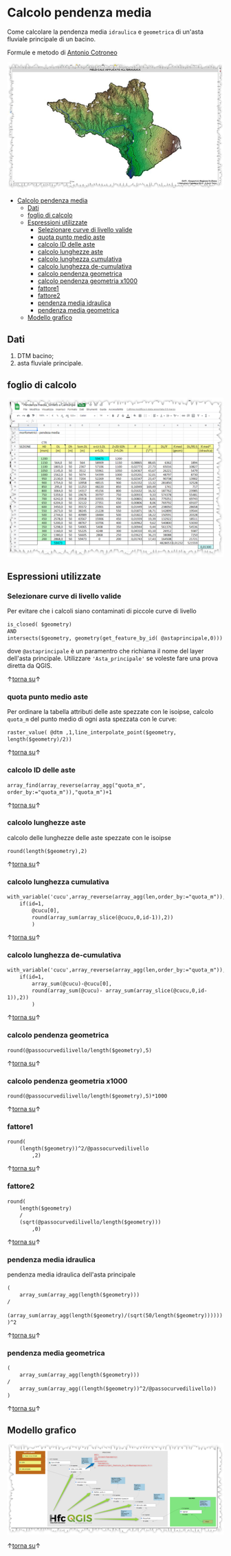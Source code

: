 # Calcolo pendenza media

Come calcolare la pendenza media `idraulica` e `geometrica` di un'asta fluviale principale di un bacino. 

Formule e metodo di [Antonio Cotroneo](https://www.facebook.com/antonio.cotroneo.9)

![](imgs/esempi/img_01.png)

<!-- TOC -->

- [Calcolo pendenza media](#calcolo-pendenza-media)
  - [Dati](#dati)
  - [foglio di calcolo](#foglio-di-calcolo)
  - [Espressioni utilizzate](#espressioni-utilizzate)
    - [Selezionare curve di livello valide](#selezionare-curve-di-livello-valide)
    - [quota punto medio aste](#quota-punto-medio-aste)
    - [calcolo ID delle aste](#calcolo-id-delle-aste)
    - [calcolo lunghezze aste](#calcolo-lunghezze-aste)
    - [calcolo lunghezza cumulativa](#calcolo-lunghezza-cumulativa)
    - [calcolo lunghezza de-cumulativa](#calcolo-lunghezza-de-cumulativa)
    - [calcolo pendenza geometrica](#calcolo-pendenza-geometrica)
    - [calcolo pendenza geometria x1000](#calcolo-pendenza-geometria-x1000)
    - [fattore1](#fattore1)
    - [fattore2](#fattore2)
    - [pendenza media idraulica](#pendenza-media-idraulica)
    - [pendenza media geometrica](#pendenza-media-geometrica)
  - [Modello grafico](#modello-grafico)

<!-- /TOC -->

## Dati

1. DTM bacino;
2. asta fluviale principale.

## foglio di calcolo

![](../imgs/sheet_calcolo.png)

## Espressioni utilizzate

### Selezionare curve di livello valide

Per evitare che i calcoli siano contaminati di piccole curve di livello

```
is_closed( $geometry)
AND
intersects($geometry, geometry(get_feature_by_id( @astaprincipale,0)))
```

dove `@astaprincipale` è un paramentro che richiama il nome del layer dell'asta principale. Utilizzare `'Asta_principale'` se voleste fare una prova diretta da QGIS.

↑[torna su](#calcolo-pendenza-media)↑

### quota punto medio aste

Per ordinare la tabella attributi delle aste spezzate con le isoipse, calcolo `quota_m` del punto medio di ogni asta spezzata con le curve:

```
raster_value( @dtm ,1,line_interpolate_point($geometry, length($geometry)/2))
```

↑[torna su](#calcolo-pendenza-media)↑

### calcolo ID delle aste

```
array_find(array_reverse(array_agg("quota_m", order_by:="quota_m")),"quota_m")+1
```

↑[torna su](#calcolo-pendenza-media)↑

### calcolo lunghezze aste

calcolo delle lunghezze delle aste spezzate con le isoipse

```
round(length($geometry),2)
```

↑[torna su](#calcolo-pendenza-media)↑

### calcolo lunghezza cumulativa

```
with_variable('cucu',array_reverse(array_agg(len,order_by:="quota_m")),
    if(id=1,
        @cucu[0],
        round(array_sum(array_slice(@cucu,0,id-1)),2))
        )
```

↑[torna su](#calcolo-pendenza-media)↑

### calcolo lunghezza de-cumulativa

```
with_variable('cucu',array_reverse(array_agg(len,order_by:="quota_m")),
    if(id=1,
        array_sum(@cucu)-@cucu[0],
        round(array_sum(@cucu)- array_sum(array_slice(@cucu,0,id-1)),2))
        )
```

↑[torna su](#calcolo-pendenza-media)↑

### calcolo pendenza geometrica

```
round(@passocurvedilivello/length($geometry),5)
```

↑[torna su](#calcolo-pendenza-media)↑

### calcolo pendenza geometria x1000

```
round(@passocurvedilivello/length($geometry),5)*1000
```

↑[torna su](#calcolo-pendenza-media)↑

### fattore1

```
round(
    (length($geometry))^2/@passocurvedilivello
        ,2)
```

↑[torna su](#calcolo-pendenza-media)↑

### fattore2

```
round(
    length($geometry)
    /
    (sqrt(@passocurvedilivello/length($geometry)))
        ,0)
```

↑[torna su](#calcolo-pendenza-media)↑

### pendenza media idraulica

pendenza media idraulica dell'asta principale

```
(
    array_sum(array_agg(length($geometry)))
/
    (array_sum(array_agg(length($geometry)/(sqrt(50/length($geometry))))))
)^2
```

↑[torna su](#calcolo-pendenza-media)↑

### pendenza media geometrica

```
(
    array_sum(array_agg(length($geometry)))
/
    array_sum(array_agg((length($geometry))^2/@passocurvedilivello))
)
```

↑[torna su](#calcolo-pendenza-media)↑

## Modello grafico

![](../imgs/modello-ifmed2.png)

↑[torna su](#calcolo-pendenza-media)↑
